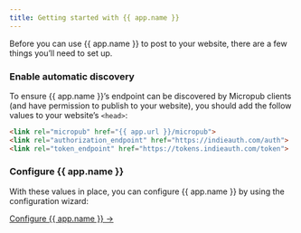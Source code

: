 ```yaml
---
title: Getting started with {{ app.name }}
---
```

Before you can use {{ app.name }} to post to your website, there are a few things you’ll need to set up.

### Enable automatic discovery
To ensure {{ app.name }}’s endpoint can be discovered by Micropub clients (and have permission to publish to your website), you should add the follow values to your website’s `<head>`:

```html
<link rel="micropub" href="{{ app.url }}/micropub">
<link rel="authorization_endpoint" href="https://indieauth.com/auth">
<link rel="token_endpoint" href="https://tokens.indieauth.com/token">
```

### Configure {{ app.name }}
With these values in place, you can configure {{ app.name }} by using the configuration wizard:

[Configure {{ app.name }} →](/config)
